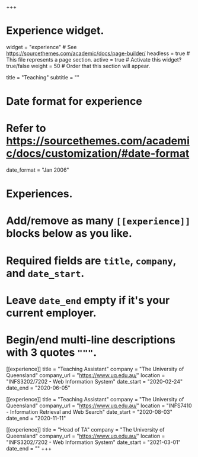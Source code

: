 +++
# Experience widget.
widget = "experience"  # See https://sourcethemes.com/academic/docs/page-builder/
headless = true  # This file represents a page section.
active = true  # Activate this widget? true/false
weight = 50  # Order that this section will appear.

title = "Teaching"
subtitle = ""

# Date format for experience
#   Refer to https://sourcethemes.com/academic/docs/customization/#date-format
date_format = "Jan 2006"

# Experiences.
#   Add/remove as many `[[experience]]` blocks below as you like.
#   Required fields are `title`, `company`, and `date_start`.
#   Leave `date_end` empty if it's your current employer.
#   Begin/end multi-line descriptions with 3 quotes `"""`.

[[experience]]
  title = "Teaching Assistant"
  company = "The University of Queensland"
  company_url = "https://www.uq.edu.au/"
  location = "INFS3202/7202 - Web Information System"
  date_start = "2020-02-24"
  date_end = "2020-06-05"

[[experience]]
  title = "Teaching Assistant"
  company = "The University of Queensland"
  company_url = "https://www.uq.edu.au/"
  location = "INFS7410 - Information Retrieval and Web Search"
  date_start = "2020-08-03"
  date_end = "2020-11-11"
  
[[experience]]
  title = "Head of TA"
  company = "The University of Queensland"
  company_url = "https://www.uq.edu.au/"
  location = "INFS3202/7202 - Web Information System"
  date_start = "2021-03-01"
  date_end = ""
+++
